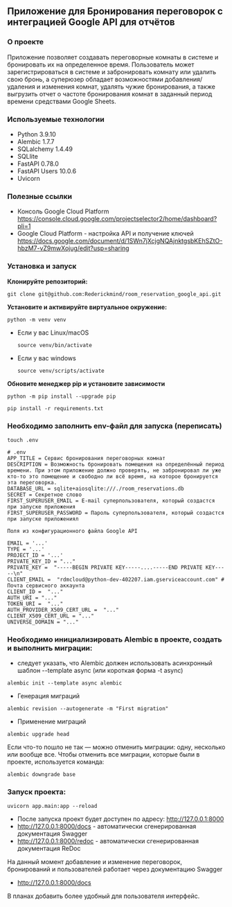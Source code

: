 ## Приложение для Бронирования переговорок с интеграцией Google API для отчётов

### О проекте

Приложение позволяет создавать переговорные комнаты в системе и бронировать их на определенное время.
Пользователь может зарегистрироваться в системе и забронировать комнату или удалить свою бронь, а суперюзер обладает возможностями добавления/удаления и изменения комнат, удалять чужие бронирования, а также выгрузить отчет о частоте бронирования комнат в заданный период времени средствами Google Sheets.


### Используемые технологии
- Python 3.9.10
- Alembic 1.7.7
- SQLalchemy 1.4.49
- SQLlite
- FastAPI 0.78.0
- FastAPI Users 10.0.6
- Uvicorn

### Полезные ссылки
- Консоль Google Cloud Platform https://console.cloud.google.com/projectselector2/home/dashboard?pli=1
- Google Cloud Platform - настройка API и получение ключей https://docs.google.com/document/d/1SWn7jXcjgNQAjnktgsbKEhSZtO-hbzM7-vZ9mwXojug/edit?usp=sharing

### Установка и запуск

**Клонируйте репозиторий:**

```
git clone git@github.com:Rederickmind/room_reservation_google_api.git
```

**Установите и активируйте виртуальное окружение:**

```
python -m venv venv
```

* Если у вас Linux/macOS

    ```
    source venv/bin/activate
    ```

* Если у вас windows

    ```
    source venv/scripts/activate
    ```

**Обновите менеджер pip и установите зависимости**

```
python -m pip install --upgrade pip
```

```
pip install -r requirements.txt
```

### Необходимо заполнить env-файл для запуска (переписать)
```
touch .env
```
```
# .env
APP_TITLE = Сервис бронирования переговорных комнат
DESCRIPTION = Возможность бронировать помещения на определённый период времени. При этом приложение должно проверять, не забронировал ли уже кто-то это помещение и свободно ли всё время, на которое бронируется эта переговорка.
DATABASE_URL = sqlite+aiosqlite:///./room_reservations.db
SECRET = Секретное слово
FIRST_SUPERUSER_EMAIL = E-mail суперпользователя, который создастся при запуске приложения
FIRST_SUPERUSER_PASSWORD = Пароль суперпользователя, который создастся при запуске приложениял

Поля из конфигурационного файла Google API

EMAIL = '...'
TYPE = '...'
PROJECT_ID = '...'
PRIVATE_KEY_ID = "..."
PRIVATE_KEY =  "-----BEGIN PRIVATE KEY-----....-----END PRIVATE KEY-----\n"
CLIENT_EMAIL =  "rdmcloud@python-dev-402207.iam.gserviceaccount.com" # Почта сервисного аккаунта
CLIENT_ID =  "..."
AUTH_URI = "..."
TOKEN_URI =  "..."
AUTH_PROVIDER_X509_CERT_URL =  "..."
CLIENT_X509_CERT_URL = "..."
UNIVERSE_DOMAIN = "..."
```

### Необходимо инициализировать Alembic в проекте, создать и выполнить миграции:
- следует указать, что Alembic должен использовать асинхронный шаблон --template async (или короткая форма -t async)
```
alembic init --template async alembic
```
- Генерация миграций
```
alembic revision --autogenerate -m "First migration"
```
- Применение миграций
```
alembic upgrade head
```
Если что-то пошло не так — можно отменить миграции: одну, несколько или вообще все.
Чтобы отменить все миграции, которые были в проекте, используется команда:
```
alembic downgrade base 
```

### Запуск проекта:
```
uvicorn app.main:app --reload
```

- После запуска проект будет доступен по адресу: http://127.0.0.1:8000
- http://127.0.0.1:8000/docs - автоматически сгенерированная документация Swagger
- http://127.0.0.1:8000/redoc - автоматически сгенерированная документация ReDoc

На данный момент добавление и изменение переговорок, бронирований и пользователей работает через документацию Swagger
- http://127.0.0.1:8000/docs

В планах добавить более удобный для пользователя интерфейс.
